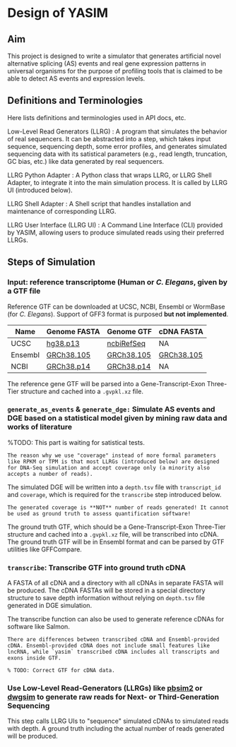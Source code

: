 # Design of YASIM

## Aim

This project is designed to write a simulator that generates artificial novel alternative splicing (AS) events and real gene expression patterns in universal organisms for the purpose of profiling tools that is claimed to be able to detect AS events and expression levels.

## Definitions and Terminologies

Here lists definitions and terminologies used in API docs, etc.

Low-Level Read Generators (LLRG)
: A program that simulates the behavior of real sequencers. It can be abstracted into a step, which takes input sequence, sequencing depth, some error profiles, and generates simulated sequencing data with its satistical parameters (e.g., read length, truncation, GC bias, etc.) like data generated by real sequencers.

LLRG Python Adapter
: A Python class that wraps LLRG, or LLRG Shell Adapter, to integrate it into the main simulation process. It is called by LLRG UI (introduced below).

LLRG Shell Adapter
: A Shell script that handles installation and maintenance of corresponding LLRG.

LLRG User Interface (LLRG UI)
: A Command Line Interface (CLI) provided by YASIM, allowing users to produce simulated reads using their preferred LLRGs.

## Steps of Simulation

### Input: reference transcriptome (Human or _C. Elegans_, given by a GTF file

Reference GTF can be downloaded at UCSC, NCBI, Ensembl or WormBase (for _C. Elegans_). Support of GFF3 format is purposed **but not implemented**.

| Name    | Genome FASTA                                                 | Genome GTF                                                   | cDNA FASTA                                                   |
| ------- | ------------------------------------------------------------ | ------------------------------------------------------------ | ------------------------------------------------------------ |
| UCSC    | [hg38.p13](https://hgdownload.soe.ucsc.edu/goldenPath/hg38/bigZips/hg38.fa.gz) | [ncbiRefSeq](https://hgdownload.soe.ucsc.edu/goldenPath/hg38/bigZips/genes/hg38.ncbiRefSeq.gtf.gz) | NA                                                           |
| Ensembl | [GRCh38.105](http://ftp.ensembl.org/pub/release-105/fasta/homo_sapiens/dna/Homo_sapiens.GRCh38.dna.primary_assembly.fa.gz) | [GRCh38.105](http://ftp.ensembl.org/pub/release-105/gtf/homo_sapiens/Homo_sapiens.GRCh38.105.gtf.gz) | [GRCh38.105](http://ftp.ensembl.org/pub/release-105/fasta/homo_sapiens/cdna/Homo_sapiens.GRCh38.cdna.all.fa.gz) |
| NCBI    | [GRCh38.p14](https://ftp.ncbi.nlm.nih.gov/genomes/genbank/vertebrate_mammalian/Homo_sapiens/reference/GCA_000001405.29_GRCh38.p14/GCA_000001405.29_GRCh38.p14_genomic.fna.gz) | [GRCh38.p14](https://ftp.ncbi.nlm.nih.gov/genomes/genbank/vertebrate_mammalian/Homo_sapiens/reference/GCA_000001405.29_GRCh38.p14/GCA_000001405.29_GRCh38.p14_genomic.gtf.gz) | NA                                                           |

The reference gene GTF will be parsed into a Gene-Transcript-Exon Three-Tier structure and cached into a `.gvpkl.xz` file.

### `generate_as_events` \& `generate_dge:` Simulate AS events and DGE based on a statistical model given by mining raw data and works of literature




%TODO: This part is waiting for satistical tests.

```{note}
The reason why we use "coverage" instead of more formal parameters like RPKM or TPM is that most LLRGs (introduced below) are designed for DNA-Seq simulation and accept coverage only (a minority also accepts a number of reads).
```

The simulated DGE will be written into a `depth.tsv` file with `transcript_id` and `coverage`, which is required for the `transcribe` step introduced below.

```{warning}
The generated coverage is **NOT** number of reads generated! It cannot be used as ground truth to assess quantification software!
```

The ground truth GTF, which should be a Gene-Transcript-Exon Three-Tier structure and cached into a `.gvpkl.xz` file, will be transcribed into cDNA. The ground truth GTF will be in Ensembl format and can be parsed by GTF utilities like GFFCompare.

### `transcribe`: Transcribe GTF into ground truth cDNA

A FASTA of all cDNA and a directory with all cDNAs in separate FASTA will be produced. The cDNA FASTAs will be stored in a special directory structure to save depth information without relying on `depth.tsv` file generated in DGE simulation.

The transcribe function can also be used to generate reference cDNAs for software like Salmon.

```{note}
There are differences between transcribed cDNA and Ensembl-provided cDNA. Ensembl-provided cDNA does not include small features like lncRNA, while `yasim` transcribed cDNA includes all transcripts and exons inside GTF.

% TODO: Correct GTF for cDNA data.
```

### Use Low-Level Read-Generators (LLRGs) like [pbsim2](https://github.com/yukiteruono/pbsim2) or [dwgsim](https://github.com/nh13/dwgsim) to generate raw reads for Next- or Third-Generation Sequencing

This step calls LLRG UIs to "sequence" simulated cDNAs to simulated reads with depth. A ground truth including the actual number of reads generated will be produced.
